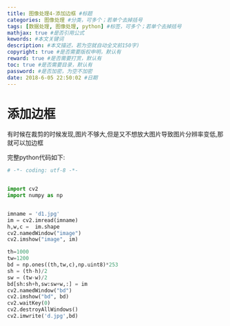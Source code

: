 ```yaml
---
title: 图像处理4-添加边框 #标题
categories: 图像处理 #分类，可多个；若单个去掉括号
tags: [数据处理, 图像处理, python] #标签，可多个；若单个去掉括号
mathjax: true #是否引用公式
kewords: #本文关键词
description: #本文描述，若为空就自动全文前150字)
copyright: true #是否需要版权申明，默认有
reward: true #是否需要打赏，默认有
toc: true #是否需要目录，默认有
password: #是否加密，为空不加密
date: 2018-6-05 22:50:02 #日期
---
```



# 添加边框


有时候在裁剪的时候发现,图片不够大,但是又不想放大图片导致图片分辨率变低,那就可以加边框

完整python代码如下:

```python
# -*- coding: utf-8 -*-


import cv2
import numpy as np


imname = 'd1.jpg'
im = cv2.imread(imname)
h,w,c =  im.shape
cv2.namedWindow("image")
cv2.imshow("image", im)

th=1000
tw=1200
bd = np.ones((th,tw,c),np.uint8)*253
sh = (th-h)/2
sw = (tw-w)/2
bd[sh:sh+h,sw:sw+w,:] = im
cv2.namedWindow("bd")
cv2.imshow("bd", bd)
cv2.waitKey(0)
cv2.destroyAllWindows()
cv2.imwrite('d.jpg',bd)

```












